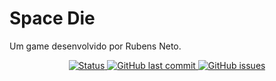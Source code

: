# Space Die
 Um game desenvolvido por Rubens Neto.

<p align="center">
    <a href="#">
        <img src="https://img.shields.io/badge/Status-Em_Andamento-green" alt="Status"/>
    </a>
    <a href="https://github.com/neuml/rag">
        <img src="https://img.shields.io/github/last-commit/neuml/rag.svg?style=flat&color=blue" alt="GitHub last commit"/>
    </a>
    <a href="https://github.com/neuml/rag/issues">
        <img src="https://img.shields.io/github/issues/neuml/rag.svg?style=flat&color=success" alt="GitHub issues"/>
    </a>
</p>
